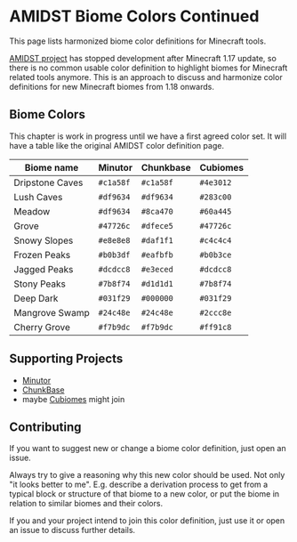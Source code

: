 # AMIDST Biome Colors Continued
This page lists harmonized biome color definitions for Minecraft tools.

[AMIDST project](https://github.com/toolbox4minecraft/amidst) has stopped development after Minecraft 1.17 update, so there is no common usable color definition to highlight biomes for Minecraft related tools anymore. This is an approach to discuss and harmonize color definitions for new Minecraft biomes from 1.18 onwards.


## Biome Colors
This chapter is work in progress until we have a first agreed color set.
It will have a table like the original AMIDST color definition page.

| Biome name      | Minutor   | Chunkbase | Cubiomes |
| --------------- | --------- | --------- | ---------|
| Dripstone Caves | `#c1a58f` | `#c1a58f` | `#4e3012`
| Lush Caves      | `#df9634` | `#df9634` | `#283c00`
| Meadow          | `#df9634` | `#8ca470` | `#60a445`
| Grove           | `#47726c` | `#dfece5` | `#47726c`
| Snowy Slopes    | `#e8e8e8` | `#daf1f1` | `#c4c4c4`
| Frozen Peaks    | `#b0b3df` | `#eafbfb` | `#b0b3ce`
| Jagged Peaks    | `#dcdcc8` | `#e3eced` | `#dcdcc8`
| Stony Peaks     | `#7b8f74` | `#d1d1d1` | `#7b8f74`
| Deep Dark       | `#031f29` | `#000000` | `#031f29`
| Mangrove Swamp  | `#24c48e` | `#24c48e` | `#2ccc8e`
| Cherry Grove    | `#f7b9dc` | `#f7b9dc` | `#ff91c8`


## Supporting Projects
* [Minutor](https://github.com/mrkite/minutor)
* [ChunkBase](https://www.chunkbase.com/apps/biome-finder)
* maybe [Cubiomes](https://github.com/Cubitect/cubiomes) might join


## Contributing
If you want to suggest new or change a biome color definition, just open an issue.

Always try to give a reasoning why this new color should be used. Not only "it looks better to me". E.g. describe a derivation process to get from a typical block or structure of that biome to a new color, or put the biome in relation to similar biomes and their colors.

If you and your project intend to join this color definition, just use it or open an issue to discuss further details.
